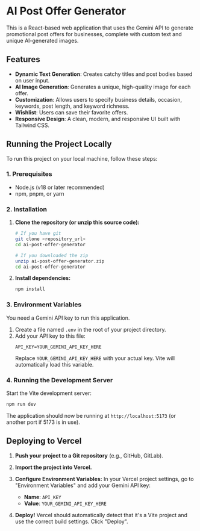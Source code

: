 # AI Post Offer Generator

This is a React-based web application that uses the Gemini API to generate promotional post offers for businesses, complete with custom text and unique AI-generated images.

## Features

-   **Dynamic Text Generation**: Creates catchy titles and post bodies based on user input.
-   **AI Image Generation**: Generates a unique, high-quality image for each offer.
-   **Customization**: Allows users to specify business details, occasion, keywords, post length, and keyword richness.
-   **Wishlist**: Users can save their favorite offers.
-   **Responsive Design**: A clean, modern, and responsive UI built with Tailwind CSS.

## Running the Project Locally

To run this project on your local machine, follow these steps:

### 1. Prerequisites

-   Node.js (v18 or later recommended)
-   npm, pnpm, or yarn

### 2. Installation

1.  **Clone the repository (or unzip this source code):**
    ```bash
    # If you have git
    git clone <repository_url>
    cd ai-post-offer-generator

    # If you downloaded the zip
    unzip ai-post-offer-generator.zip
    cd ai-post-offer-generator
    ```

2.  **Install dependencies:**
    ```bash
    npm install
    ```

### 3. Environment Variables

You need a Gemini API key to run this application.

1.  Create a file named `.env` in the root of your project directory.
2.  Add your API key to this file:
    ```
    API_KEY=YOUR_GEMINI_API_KEY_HERE
    ```
    Replace `YOUR_GEMINI_API_KEY_HERE` with your actual key. Vite will automatically load this variable.

### 4. Running the Development Server

Start the Vite development server:

```bash
npm run dev
```

The application should now be running at `http://localhost:5173` (or another port if 5173 is in use).

## Deploying to Vercel

1.  **Push your project to a Git repository** (e.g., GitHub, GitLab).

2.  **Import the project into Vercel.**

3.  **Configure Environment Variables:**
    In your Vercel project settings, go to "Environment Variables" and add your Gemini API key:
    -   **Name**: `API_KEY`
    -   **Value**: `YOUR_GEMINI_API_KEY_HERE`

4.  **Deploy!**
    Vercel should automatically detect that it's a Vite project and use the correct build settings. Click "Deploy".
